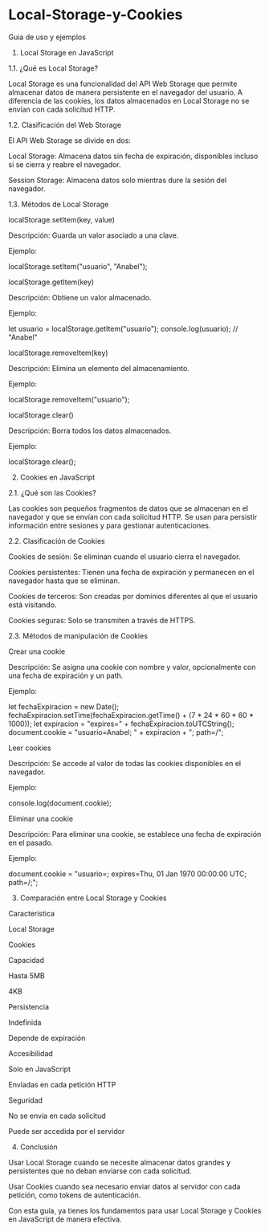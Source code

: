 # Local-Storage-y-Cookies
Guia de uso y ejemplos

1. Local Storage en JavaScript

1.1. ¿Qué es Local Storage?

Local Storage es una funcionalidad del API Web Storage que permite almacenar datos de manera persistente en el navegador del usuario. A diferencia de las cookies, los datos almacenados en Local Storage no se envían con cada solicitud HTTP.

1.2. Clasificación del Web Storage

El API Web Storage se divide en dos:

Local Storage: Almacena datos sin fecha de expiración, disponibles incluso si se cierra y reabre el navegador.

Session Storage: Almacena datos solo mientras dure la sesión del navegador.

1.3. Métodos de Local Storage

localStorage.setItem(key, value)

Descripción: Guarda un valor asociado a una clave.

Ejemplo:

localStorage.setItem("usuario", "Anabel");

localStorage.getItem(key)

Descripción: Obtiene un valor almacenado.

Ejemplo:

let usuario = localStorage.getItem("usuario");
console.log(usuario); // "Anabel"

localStorage.removeItem(key)

Descripción: Elimina un elemento del almacenamiento.

Ejemplo:

localStorage.removeItem("usuario");

localStorage.clear()

Descripción: Borra todos los datos almacenados.

Ejemplo:

localStorage.clear();

2. Cookies en JavaScript

2.1. ¿Qué son las Cookies?

Las cookies son pequeños fragmentos de datos que se almacenan en el navegador y que se envían con cada solicitud HTTP. Se usan para persistir información entre sesiones y para gestionar autenticaciones.

2.2. Clasificación de Cookies

Cookies de sesión: Se eliminan cuando el usuario cierra el navegador.

Cookies persistentes: Tienen una fecha de expiración y permanecen en el navegador hasta que se eliminan.

Cookies de terceros: Son creadas por dominios diferentes al que el usuario está visitando.

Cookies seguras: Solo se transmiten a través de HTTPS.

2.3. Métodos de manipulación de Cookies

Crear una cookie

Descripción: Se asigna una cookie con nombre y valor, opcionalmente con una fecha de expiración y un path.

Ejemplo:

let fechaExpiracion = new Date();
fechaExpiracion.setTime(fechaExpiracion.getTime() + (7 * 24 * 60 * 60 * 1000));
let expiracion = "expires=" + fechaExpiracion.toUTCString();
document.cookie = "usuario=Anabel; " + expiracion + "; path=/";

Leer cookies

Descripción: Se accede al valor de todas las cookies disponibles en el navegador.

Ejemplo:

console.log(document.cookie);

Eliminar una cookie

Descripción: Para eliminar una cookie, se establece una fecha de expiración en el pasado.

Ejemplo:

document.cookie = "usuario=; expires=Thu, 01 Jan 1970 00:00:00 UTC; path=/;";

3. Comparación entre Local Storage y Cookies

Característica

Local Storage

Cookies

Capacidad

Hasta 5MB

4KB

Persistencia

Indefinida

Depende de expiración

Accesibilidad

Solo en JavaScript

Enviadas en cada petición HTTP

Seguridad

No se envía en cada solicitud

Puede ser accedida por el servidor

4. Conclusión

Usar Local Storage cuando se necesite almacenar datos grandes y persistentes que no deban enviarse con cada solicitud.

Usar Cookies cuando sea necesario enviar datos al servidor con cada petición, como tokens de autenticación.

Con esta guía, ya tienes los fundamentos para usar Local Storage y Cookies en JavaScript de manera efectiva.